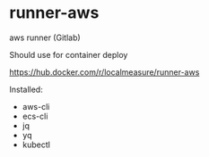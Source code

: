 # runner-aws
aws runner (Gitlab)

Should use for container deploy

https://hub.docker.com/r/localmeasure/runner-aws

Installed:
- aws-cli
- ecs-cli
- jq
- yq
- kubectl